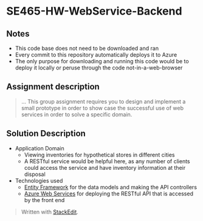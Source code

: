 # SE465-HW-WebService-Backend
## Notes
- This code base does not need to be downloaded and ran
- Every commit to this repository automatically deploys it to Azure
- The only purpose for downloading and running this code would be to deploy it locally or peruse through the code not-in-a-web-browser

## Assignment description
> ... This group assignment requires you to design and implement a small prototype in order to show case the successful use of web services in order to solve a specific domain.

## Solution Description
- Application Domain
	- Viewing inventories for hypothetical stores in different cities
	- A RESTful service would be helpful here, as any number of clients could access the service and have inventory information at their disposal
- Technologies used
	- [Entity Framework](https://docs.microsoft.com/en-us/ef/core/)  for the data models and making the API controllers
	- [Azure Web Services](https://docs.microsoft.com/en-us/azure/app-service/app-service-web-tutorial-rest-api) for deploying the RESTful API that is accessed by the front end



  
  

> Written with [StackEdit](https://stackedit.io/).
<!--stackedit_data:
eyJoaXN0b3J5IjpbNTQyMjgwNTQyLDg0NjgzODUsLTE5MzM5Mz
g2NTEsNDMxMjQzNTY0LC00NDIyMDc0MTNdfQ==
-->